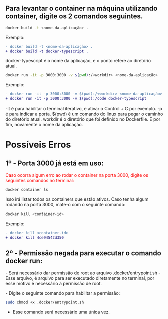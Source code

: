 ## Para levantar o container na máquina utilizando container, digite os 2 comandos seguintes.

```sh
docker build -t <nome-da-aplicação> .
```

Exemplo:

```diff
- docker build -t <nome-da-aplicação> .
+ docker build -t docker-typescript .
```

<span>docker-typescript é o nome da aplicação, e o ponto refere ao diretório atual.</span>

```sh
docker run -it -p 3000:3000 -v $(pwd):/<workdir> <nome-da-aplicação>
```

Exemplo:

```diff
- docker run -it -p 3000:3000 -v $(pwd):/<workdir> <nome-da-aplicação>
+ docker run -it -p 3000:3000 -v $(pwd):/code docker-typescript
```

<span>-it é para habilitar o terminal iterativo, e ativar o Control + C por exemplo.</span>
<span>-p é para indicar a porta.</span>
<span>$(pwd) é um comando do linux para pegar o caminho do diretório atual.</span>
<span>workdir é o diretório que foi definido no Dockerfile.</span>
<span>E por fim, novamente o nome da aplicação.</span>

# Possíveis Erros

## 1º - Porta 3000 já está em uso:

<span style="color: red">Caso ocorra algum erro ao rodar o container na porta 3000, digite os seguintes comandos no terminal:
</span>

```sh
docker container ls
```

<span>Isso irá listar todos os containers que estão ativos.</span>
<span>Caso tenha algum rodando na porta 3000, mate-o com o seguinte comando:</span>

```sh
docker kill <container-id>
```

Exemplo:

```diff
- docker kill <container-id>
+ docker kill 4ce94542d350
```

## 2º - Permissão negada para executar o comando docker run:

<span>- Será necessário dar permissão de root ao arquivo .docker/entrypoint.sh</span>
<span>- Esse arquivo, é arquivo para ser executado diretamente no terminal, por esse motivo é necessário a permissão de root.</span>

<span>- Digite o seguinte comando para habilitar a permissão:</span>

```sh
sudo chmod +x .docker/entrypoint.sh
```

- Esse comando será necessário uma única vez.
